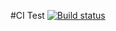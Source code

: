 #CI Test 
[![Build status](https://ci.appveyor.com/api/projects/status/5b4tvj09uve87aal?svg=true)](https://ci.appveyor.com/project/NikitaKST/jest)
